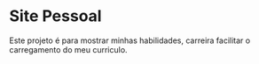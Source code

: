 # Site Pessoal
Este projeto é para mostrar minhas habilidades, carreira facilitar o carregamento do meu curriculo.
